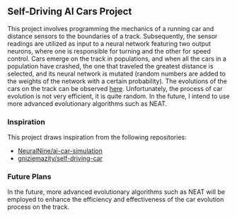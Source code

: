 ## Self-Driving AI Cars Project

This project involves programming the mechanics of a running car and distance sensors to the boundaries of a track. Subsequently, the sensor readings are utilized as input to a neural network featuring two output neurons, where one is responsible for turning and the other for speed control. Cars emerge on the track in populations, and when all the cars in a population have crashed, the one that traveled the greatest distance is selected, and its neural network is mutated (random numbers are added to the weights of the network with a certain probability). The evolutions of the cars on the track can be observed [here](https://www.youtube.com/watch?v=jz81Rb7Ouso). Unfortunately, the process of car evolution is not very efficient, it is quite random. In the future, I intend to use more advanced evolutionary algorithms such as NEAT.

### Inspiration

This project draws inspiration from the following repositories:

- [NeuralNine/ai-car-simulation](https://github.com/NeuralNine/ai-car-simulation/)
- [gniziemazity/self-driving-car](https://github.com/gniziemazity/self-driving-car/)

### Future Plans

In the future, more advanced evolutionary algorithms such as NEAT will be employed to enhance the efficiency and effectiveness of the car evolution process on the track.
